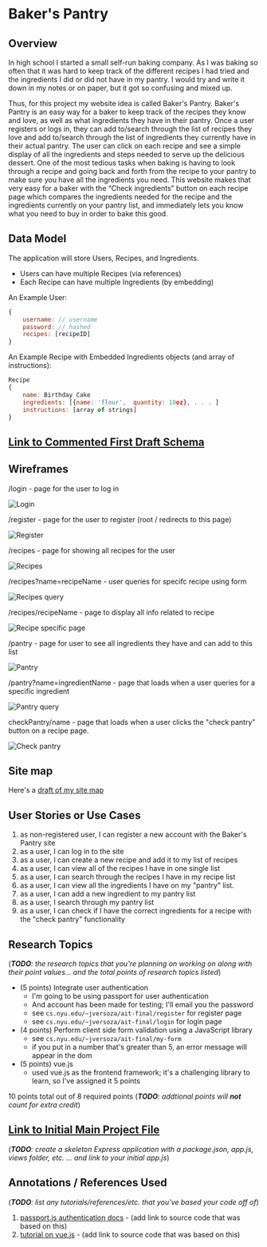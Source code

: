 
# Baker's Pantry

## Overview

In high school I started a small self-run baking company.  As I was baking so often that  it was hard to keep track of the different recipes I had tried and the ingredients I did or did not have in my pantry. I would try and write it down in my notes or on paper, but it got so confusing and mixed up.


Thus, for this project my website idea is called Baker's Pantry. Baker's Pantry is an easy way for a baker to keep track of the recipes they know and love, as well as what ingredients they have in their pantry. Once a user registers or logs in, they can add to/search through the list of recipes they love and add to/search through the list of ingredients they currently have in their actual pantry. The user can click on each recipe and see a simple display of all the ingredients and steps needed to serve up the delicious dessert. One of the most tedious tasks when baking is having to look through a recipe and going back and forth from the recipe to your pantry to make sure you have all the ingredients you need. This website makes that very easy for a baker with the “Check ingredients” button on each recipe page which compares the ingredients needed for the recipe and the ingredients currently on your pantry list, and immediately lets you know what you need to buy in order to bake this good. 


## Data Model

The application will store Users, Recipes, and Ingredients. 
* Users can have multiple Recipes (via references)
* Each Recipe can have multiple Ingredients (by embedding)

An Example User:

```javascript
{
    username: // username
    password: // hashed 
    recipes: [recipeID]
}

```

An Example Recipe with Embedded Ingredients objects (and array of instructions):

```javascript
Recipe 
{
    name: Birthday Cake
    ingredients: [{name: 'flour',  quantity: 10oz}, . . . ]
    instructions: [array of strings] 
}

```

## [Link to Commented First Draft Schema](db.js) 


## Wireframes


/login - page for the user to log in 

![Login](documentation/login.png)

/register - page for the user to register (root / redirects to this page)

![Register](documentation/register.png)

/recipes - page for showing all recipes for the user 

![Recipes](documentation/recipes.png)

/recipes?name=recipeName - user queries for specifc recipe using form

![Recipes query](documentation/recipes-query.png)

/recipes/recipeName - page to display all info related to recipe 

![Recipe specific page](documentation/recipes/recipeName.png)

/pantry - page for user to see all ingredients they have and can add to this list 

![Pantry](documentation/pantry.png)

/pantry?name=ingredientName - page that loads when a user queries for a specific ingredient 

![Pantry query](documentation/pantry=query.png)

checkPantry/name - page that loads when a user clicks the "check pantry" button on a recipe page. 

![Check pantry](documentation/checkPantry/name.png)



## Site map

Here's a [draft of my site map](documentation/site-map.png)

## User Stories or Use Cases

1. as non-registered user, I can register a new account with the Baker's Pantry site
2. as a user, I can log in to the site
3. as a user, I can create a new recipe and add it to my list of recipes 
4. as a user, I can view all of the recipes I have in one single list 
5. as a user, I can search through the recipes I have in my recipe list 
5. as a user, I can view all the ingredients I have on my "pantry" list. 
6. as a user, I can add a new ingredient to my pantry list 
7. as a user, I search through my pantry list 
8. as a user, I can check if I have the correct ingredients for a recipe with the "check pantry" functionality 


## Research Topics

(___TODO__: the research topics that you're planning on working on along with their point values... and the total points of research topics listed_)

* (5 points) Integrate user authentication
    * I'm going to be using passport for user authentication
    * And account has been made for testing; I'll email you the password
    * see <code>cs.nyu.edu/~jversoza/ait-final/register</code> for register page
    * see <code>cs.nyu.edu/~jversoza/ait-final/login</code> for login page
* (4 points) Perform client side form validation using a JavaScript library
    * see <code>cs.nyu.edu/~jversoza/ait-final/my-form</code>
    * if you put in a number that's greater than 5, an error message will appear in the dom
* (5 points) vue.js
    * used vue.js as the frontend framework; it's a challenging library to learn, so I've assigned it 5 points

10 points total out of 8 required points (___TODO__: addtional points will __not__ count for extra credit_)


## [Link to Initial Main Project File](app.js) 

(___TODO__: create a skeleton Express application with a package.json, app.js, views folder, etc. ... and link to your initial app.js_)

## Annotations / References Used

(___TODO__: list any tutorials/references/etc. that you've based your code off of_)

1. [passport.js authentication docs](http://passportjs.org/docs) - (add link to source code that was based on this)
2. [tutorial on vue.js](https://vuejs.org/v2/guide/) - (add link to source code that was based on this)
